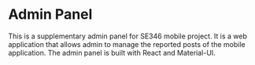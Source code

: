# Admin Panel

This is a supplementary admin panel for SE346 mobile project. It is a web application that allows admin to manage the reported posts of the mobile application. The admin panel is built with React and Material-UI.
